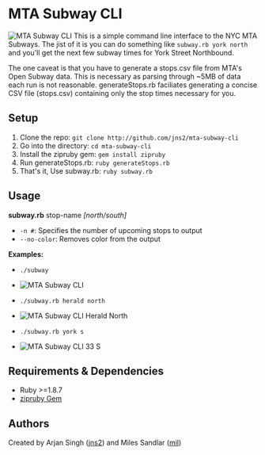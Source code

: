 MTA Subway CLI
==============
![MTA Subway CLI](http://userbound.com/images/mta-subway-cli/3-stations.png)
This is a simple command line interface to the NYC MTA Subways. The jist of it is you can do something like ```subway.rb york north``` and you'll get the next few subway times for York Street Northbound.

The one caveat is that you have to generate a stops.csv file from MTA's Open Subway data. This is necessary as parsing through ~5MB of data each run is not reasonable. generateStops.rb faciliates generating a concise CSV file (stops.csv) containing only the stop times necessary for you.

Setup
-----
1. Clone the repo:           ```git clone http://github.com/jns2/mta-subway-cli```
2. Go into the directory:    ```cd mta-subway-cli```
3. Install the zipruby gem:  ```gem install zipruby```
3. Run generateStops.rb:     ```ruby generateStops.rb```
4. That's it, Use subway.rb: ```ruby subway.rb```

Usage
-----
**subway.rb** stop-name *[north/south]*
- ```-n #```: Specifies the number of upcoming stops to output
- ```--no-color```: Removes color from the output

**Examples:**
- ```./subway```
* ![MTA Subway CLI](http://userbound.com/images/mta-subway-cli/3-stations.png)
- ```./subway.rb herald north```
* ![MTA Subway CLI Herald North](http://userbound.com/images/mta-subway-cli/herald-north.png)
- ```./subway.rb york s```
* ![MTA Subway CLI 33 S](http://userbound.com/images/mta-subway-cli/33-s.png)


Requirements & Dependencies
---------------------------
- Ruby >=1.8.7
- [zipruby Gem](http://bitbucket.org/winebarrel/zip-ruby)

Authors
-------
Created by Arjan Singh ([jns2](http://github.com/jns2)) and Miles Sandlar ([mil](http://github.com/mil))

